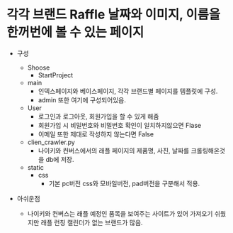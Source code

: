 # 각각 브랜드 Raffle 날짜와 이미지, 이름을 한꺼번에 볼 수 있는 페이지

- 구성
  - Shoose
    - StartProject
  - main
    - 인덱스페이지와 베이스페이지, 각각 브랜드별 페이지를 템플릿에 구성.
    - admin 또한 여기에 구성되어있음.
  - User
    - 로그인과 로그아웃, 회원가입을 할 수 있게 해줌
    - 회원가입 시 비밀번호와 비밀번호 확인이 일치하지않으면 Flase
    - 이메일 또한 제대로 작성하지 않는다면 False
  - clien_crawler.py
    - 나이키와 컨버스에서의 래플 페이지의 제품명, 사진, 날짜를 크롤링해온것을 db에 저장.
  - static
    - css
      - 기본 pc버전 css와 모바일버전, pad버전을 구분해서 적용.

- 아쉬운점
    - 나이키와 컨버스는 래플 예정인 품목을 보여주는 사이트가 있어 가져오기 쉬웠지만 래플 런칭 캘린더가 없는 브랜드가 많음.
